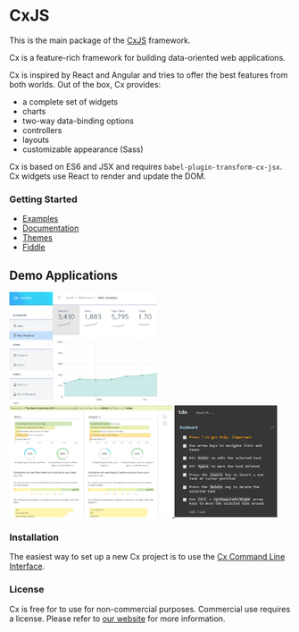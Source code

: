 # CxJS

This is the main package of the [CxJS](https://cxjs.io/) framework. 

Cx is a feature-rich framework for building data-oriented web applications.

Cx is inspired by React and Angular and tries to offer the best features from both worlds.
Out of the box, Cx provides:
- a complete set of widgets 
- charts
- two-way data-binding options
- controllers
- layouts
- customizable appearance (Sass)

Cx is based on ES6 and JSX and requires `babel-plugin-transform-cx-jsx`. 
Cx widgets use React to render and update the DOM.

### Getting Started

- [Examples](https://cxjs.io/examples)
- [Documentation](https://cxjs.io/docs)
- [Themes](https://cxjs.io/themes)
- [Fiddle](https://cxjs.io/fiddle)

## Demo Applications

<a href="https://cxjs.io/starter">
    <img src="https://raw.githubusercontent.com/codaxy/cx/master/misc/screenshots/starter/analytics.png" alt="Cx Starter Kit" height="200px" />
</a>
<a href="https://codaxy.github.io/state-of-js-2016-explorer/">
    <img src="https://raw.githubusercontent.com/codaxy/cx/master/misc/screenshots/sofjs2016/StateOfJs.png" alt="State of JS 2016 Explorer" height="200px" />
</a>
<a href="https://mstijak.github.io/tdo/">
    <img src="https://raw.githubusercontent.com/codaxy/cx/master/misc/screenshots/tdo/tdo.png" alt="Tdo" height="200px" />
</a>

### Installation

The easiest way to set up a new Cx project is to use 
the [Cx Command Line Interface](https://cxjs.io/v/master/docs/intro/command-line).

### License

Cx is free for to use for non-commercial purposes.
Commercial use requires a license.
Please refer to [our website](https://cxjs.io/pricing) for more information.